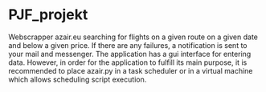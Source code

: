 # PJF_projekt

Webscrapper azair.eu searching for flights on a given route on a given date and below a given price. 
If there are any failures, a notification is sent to your mail and messenger.
The application has a gui interface for entering data.
However, in order for the application to fulfill its main purpose, it is recommended to place azair.py in a task scheduler or in a virtual machine which allows scheduling script execution.
